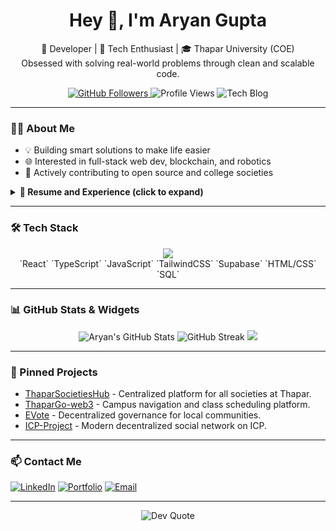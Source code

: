 <!-- Profile Header -->
<h1 align="center">Hey 👋, I'm Aryan Gupta</h1>
<p align="center">
🚀 Developer | 🧠 Tech Enthusiast | 🎓 Thapar University (COE)<br>
Obsessed with solving real-world problems through clean and scalable code.
</p>

<!-- Badges -->
<p align="center">
  <a href="https://github.com/aryanorastar?tab=followers">
    <img src="https://img.shields.io/github/followers/aryanorastar?label=Followers&style=social" alt="GitHub Followers"/>
  </a>
  <img src="https://komarev.com/ghpvc/?username=aryanorastar&label=Profile%20views&color=0e75b6&style=flat" alt="Profile Views"/>
  <img src="https://img.shields.io/badge/Tech-Blog-blue.svg?style=flat&logo=dev.to" alt="Tech Blog"/>
</p>

---

<!-- Intro Section -->
### 👨‍💻 About Me

- 💡 Building smart solutions to make life easier
- 🌐 Interested in full-stack web dev, blockchain, and robotics
- 🏅 Actively contributing to open source and college societies

<details>
  <summary><b>📄 Resume and Experience (click to expand)</b></summary>
  
  **Academics:**<br>
  <img src="https://img.shields.io/badge/B.Tech-Thapar_University-1877F2?style=for-the-badge">
  
  **Experience:**<br>
  - *Your Role* at *Company* | Duration <br>
    — Brief work description.
</details>

---

<!-- Tech Stack Logos -->
### 🛠 Tech Stack

<p align="center">
  <img src="https://skillicons.dev/icons?i=react,typescript,js,tailwind,supabase,html,css,sql" /><br>
  `React` `TypeScript` `JavaScript` `TailwindCSS` `Supabase` `HTML/CSS` `SQL`
</p>

---

<!-- Stats and Widgets -->
### 📊 GitHub Stats & Widgets

<p align="center">
  <img src="https://github-readme-stats.vercel.app/api?username=aryanorastar&show_icons=true&theme=radical" alt="Aryan's GitHub Stats"/>
  <img src="https://streak-stats.demolab.com?user=aryanorastar&theme=radical" alt="GitHub Streak"/>
  <img src="https://github-readme-stats.vercel.app/api/top-langs/?username=aryanorastar&layout=compact&theme=radical"/>
</p>

---

<!-- Pinned Projects -->
### 🚩 Pinned Projects

- [ThaparSocietiesHub](https://github.com/aryanorastar/ThaparSocietiesHub) - Centralized platform for all societies at Thapar.
- [ThaparGo-web3](https://github.com/aryanorastar/ThaparGo) - Campus navigation and class scheduling platform.
- [EVote](https://github.com/aryanorastar/EVote) - Decentralized governance for local communities.
- [ICP-Project](https://github.com/aryanorastar/ICP-Project) - Modern decentralized social network on ICP.

---

<!-- Contact -->
### 📫 Contact Me

[![LinkedIn](https://img.shields.io/badge/LinkedIn-blue?style=flat&logo=linkedin)](https://www.linkedin.com/in/aryan-gupta-72a532211)
[![Portfolio](https://img.shields.io/badge/Portfolio-aryanexe.netlify.app-blueviolet)](https://aryanexe.netlify.app)
[![Email](https://img.shields.io/badge/Email-aryangupts05@gmail.com-critical)](mailto:aryangupts05@gmail.com)

---

<!-- Quote Widget -->
<p align="center">
  <img src="https://quotes-github-readme.vercel.app/api?type=horizontal&theme=radical" alt="Dev Quote"/>
</p>
